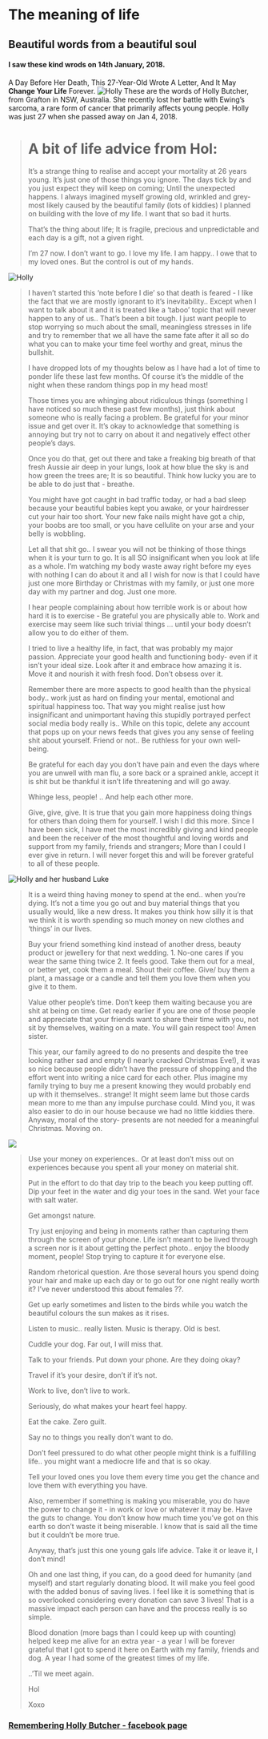 # The meaning of life
## Beautiful words from a beautiful soul
#### I saw these kind wrods on 14th January, 2018.
A Day Before Her Death, This 27-Year-Old Wrote A Letter, And It May __Change Your Life__ Forever.
![](https://github.com/Oslomayor/Markdown-Imglib/blob/master/Imgs/Holly%20Butcher.jpg?raw=true "Holly")
These are the words of Holly Butcher, from Grafton in NSW, Australia. She recently lost her battle with Ewing’s sarcoma, a rare form of cancer that primarily affects young people. Holly was just 27 when she passed away on Jan 4, 2018.
> # A bit of life advice from Hol:
> 
> It’s a strange thing to realise and accept your mortality at 26 years young. It’s just one of those things you ignore. The days tick by and you just expect they will keep on coming; Until the unexpected happens. I always imagined myself growing old, wrinkled and grey- most likely caused by the beautiful family (lots of kiddies) I planned on building with the love of my life. I want that so bad it hurts.
> 
> That’s the thing about life; It is fragile, precious and unpredictable and each day is a gift, not a given right.
> 
> I’m 27 now. I don’t want to go. I love my life. I am happy.. I owe that to my loved ones. But the control is out of my hands.

![](https://scontent-hkg3-1.xx.fbcdn.net/v/t1.0-9/17553591_10211240821569141_5802344449483333208_n.jpg?oh=e6fbf610df95d0650a957746180d3b51&oe=5AF42903 "Holly")

> I haven’t started this ‘note before I die’ so that death is feared - I like the fact that we are mostly ignorant to it’s inevitability.. Except when I want to talk about it and it is treated like a ‘taboo’ topic that will never happen to any of us.. That’s been a bit tough. I just want people to stop worrying so much about the small, meaningless stresses in life and try to remember that we all have the same fate after it all so do what you can to make your time feel worthy and great, minus the bullshit.
> 
> I have dropped lots of my thoughts below as I have had a lot of time to ponder life these last few months. Of course it’s the middle of the night when these random things pop in my head most!
> 
> Those times you are whinging about ridiculous things (something I have noticed so much these past few months), just think about someone who is really facing a problem. Be grateful for your minor issue and get over it. It’s okay to acknowledge that something is annoying but try not to carry on about it and negatively effect other people’s days.
> 
> Once you do that, get out there and take a freaking big breath of that fresh Aussie air deep in your lungs, look at how blue the sky is and how green the trees are; It is so beautiful. Think how lucky you are to be able to do just that - breathe.
> 
> You might have got caught in bad traffic today, or had a bad sleep because your beautiful babies kept you awake, or your hairdresser cut your hair too short. Your new fake nails might have got a chip, your boobs are too small, or you have cellulite on your arse and your belly is wobbling.
> 
> Let all that shit go.. I swear you will not be thinking of those things when it is your turn to go. It is all SO insignificant when you look at life as a whole. I’m watching my body waste away right before my eyes with nothing I can do about it and all I wish for now is that I could have just one more Birthday or Christmas with my family, or just one more day with my partner and dog. Just one more.
> 
> I hear people complaining about how terrible work is or about how hard it is to exercise - Be grateful you are physically able to. Work and exercise may seem like such trivial things ... until your body doesn’t allow you to do either of them.
> 
> I tried to live a healthy life, in fact, that was probably my major passion. Appreciate your good health and functioning body- even if it isn’t your ideal size. Look after it and embrace how amazing it is. Move it and nourish it with fresh food. Don’t obsess over it.
> 
> Remember there are more aspects to good health than the physical body.. work just as hard on finding your mental, emotional and spiritual happiness too. That way you might realise just how insignificant and unimportant having this stupidly portrayed perfect social media body really is.. While on this topic, delete any account that pops up on your news feeds that gives you any sense of feeling shit about yourself. Friend or not.. Be ruthless for your own well-being.
> 
> Be grateful for each day you don’t have pain and even the days where you are unwell with man flu, a sore back or a sprained ankle, accept it is shit but be thankful it isn’t life threatening and will go away.
> 
> Whinge less, people! .. And help each other more.
> 
> Give, give, give. It is true that you gain more happiness doing things for others than doing them for yourself. I wish I did this more. Since I have been sick, I have met the most incredibly giving and kind people and been the receiver of the most thoughtful and loving words and support from my family, friends and strangers; More than I could I ever give in return. I will never forget this and will be forever grateful to all of these people.

![](http://newsco.com.au/wp-content/uploads/2018/01/1515328262_635_newsco-com-au-holly-butcher-blood-service-echoes-dead-womans-heartfelt-call-for-blood-donations.jpg "Holly and her husband Luke")

> It is a weird thing having money to spend at the end.. when you’re dying. It’s not a time you go out and buy material things that you usually would, like a new dress. It makes you think how silly it is that we think it is worth spending so much money on new clothes and ‘things’ in our lives.
> 
> Buy your friend something kind instead of another dress, beauty product or jewellery for that next wedding. 1. No-one cares if you wear the same thing twice 2. It feels good. Take them out for a meal, or better yet, cook them a meal. Shout their coffee. Give/ buy them a plant, a massage or a candle and tell them you love them when you give it to them.
> 
> Value other people’s time. Don’t keep them waiting because you are shit at being on time. Get ready earlier if you are one of those people and appreciate that your friends want to share their time with you, not sit by themselves, waiting on a mate. You will gain respect too! Amen sister.
> 
> This year, our family agreed to do no presents and despite the tree looking rather sad and empty (I nearly cracked Christmas Eve!), it was so nice because people didn’t have the pressure of shopping and the effort went into writing a nice card for each other. Plus imagine my family trying to buy me a present knowing they would probably end up with it themselves.. strange! It might seem lame but those cards mean more to me than any impulse purchase could. Mind you, it was also easier to do in our house because we had no little kiddies there. Anyway, moral of the story- presents are not needed for a meaningful Christmas. Moving on.

![](https://scontent-hkg3-1.xx.fbcdn.net/v/t31.0-8/471010_4358790100728_1994506740_o.jpg?oh=b8eddab55e4f14e80af2eb450c418684&oe=5AB285E5)

> Use your money on experiences.. Or at least don’t miss out on experiences because you spent all your money on material shit.
> 
> Put in the effort to do that day trip to the beach you keep putting off. Dip your feet in the water and dig your toes in the sand. Wet your face with salt water.
> 
> Get amongst nature.
> 
> Try just enjoying and being in moments rather than capturing them through the screen of your phone. Life isn’t meant to be lived through a screen nor is it about getting the perfect photo.. enjoy the bloody moment, people! Stop trying to capture it for everyone else.
> 
> Random rhetorical question. Are those several hours you spend doing your hair and make up each day or to go out for one night really worth it? I’ve never understood this about females ??.
> 
> Get up early sometimes and listen to the birds while you watch the beautiful colours the sun makes as it rises.
> 
> Listen to music.. really listen. Music is therapy. Old is best.
> 
> Cuddle your dog. Far out, I will miss that.
> 
> Talk to your friends. Put down your phone. Are they doing okay?
> 
> Travel if it’s your desire, don’t if it’s not.
> 
> Work to live, don’t live to work.
> 
> Seriously, do what makes your heart feel happy.
> 
> Eat the cake. Zero guilt.
> 
> Say no to things you really don’t want to do.
> 
> Don’t feel pressured to do what other people might think is a fulfilling life.. you might want a mediocre life and that is so okay.
> 
> Tell your loved ones you love them every time you get the chance and love them with everything you have.
> 
> Also, remember if something is making you miserable, you do have the power to change it - in work or love or whatever it may be. Have the guts to change. You don’t know how much time you’ve got on this earth so don’t waste it being miserable. I know that is said all the time but it couldn’t be more true.
> 
> Anyway, that’s just this one young gals life advice. Take it or leave it, I don’t mind!
> 
> Oh and one last thing, if you can, do a good deed for humanity (and myself) and start regularly donating blood. It will make you feel good with the added bonus of saving lives. I feel like it is something that is so overlooked considering every donation can save 3 lives! That is a massive impact each person can have and the process really is so simple.
> 
> Blood donation (more bags than I could keep up with counting) helped keep me alive for an extra year - a year I will be forever grateful that I got to spend it here on Earth with my family, friends and dog. A year I had some of the greatest times of my life.
> 
> ..’Til we meet again.
> 
> Hol
> 
> Xoxo

### [Remembering Holly Butcher - facebook page](https://www.facebook.com/hollybutcher90)
